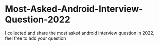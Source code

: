 # Most-Asked-Android-Interview-Question-2022
I collected and share the most asked android interview question in 2022, feel free to add your question
